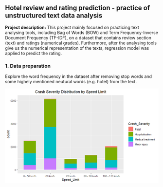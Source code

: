 ## Hotel review and rating prediction - practice of unstructured text data analysis

**Project description:** This project mainly focused on practicing text analysing tools, including Bag of Words (BOW) and Term Frequency-Inverse Document Frequency (TF-IDF), on a dataset that contains review section (text) and ratings (numerical grades). Furthermore, after the analysing tools give us the numerical representation of the texts, regression model was applied to predict the rating.

### 1. Data preparation

Explore the word frequency in the dataset after removing stop words and some highely mentioned neutural words (e.g. hotel) from the text.

<img src="images/car_speed_limit.png?raw=true"/>
